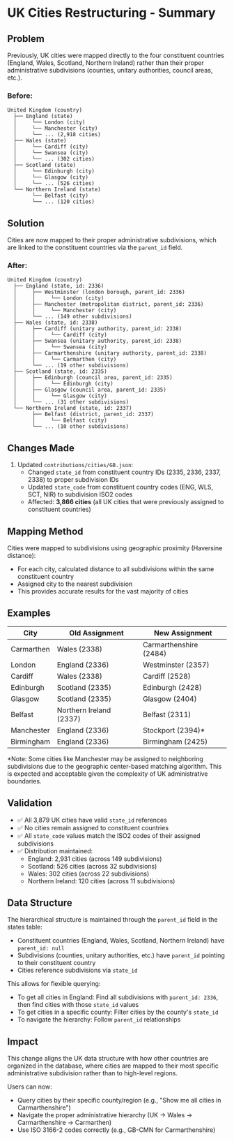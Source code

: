 # UK Cities Restructuring - Summary

## Problem
Previously, UK cities were mapped directly to the four constituent countries (England, Wales, Scotland, Northern Ireland) rather than their proper administrative subdivisions (counties, unitary authorities, council areas, etc.).

### Before:
```
United Kingdom (country)
  ├── England (state)
  │     └── London (city)
  │     └── Manchester (city)
  │     └── ... (2,918 cities)
  ├── Wales (state)
  │     └── Cardiff (city)
  │     └── Swansea (city)
  │     └── ... (302 cities)
  ├── Scotland (state)
  │     └── Edinburgh (city)
  │     └── Glasgow (city)
  │     └── ... (526 cities)
  └── Northern Ireland (state)
        └── Belfast (city)
        └── ... (120 cities)
```

## Solution
Cities are now mapped to their proper administrative subdivisions, which are linked to the constituent countries via the `parent_id` field.

### After:
```
United Kingdom (country)
  ├── England (state, id: 2336)
  │     ├── Westminster (london borough, parent_id: 2336)
  │     │     └── London (city)
  │     ├── Manchester (metropolitan district, parent_id: 2336)
  │     │     └── Manchester (city)
  │     └── ... (149 other subdivisions)
  ├── Wales (state, id: 2338)
  │     ├── Cardiff (unitary authority, parent_id: 2338)
  │     │     └── Cardiff (city)
  │     ├── Swansea (unitary authority, parent_id: 2338)
  │     │     └── Swansea (city)
  │     ├── Carmarthenshire (unitary authority, parent_id: 2338)
  │     │     └── Carmarthen (city)
  │     └── ... (19 other subdivisions)
  ├── Scotland (state, id: 2335)
  │     ├── Edinburgh (council area, parent_id: 2335)
  │     │     └── Edinburgh (city)
  │     ├── Glasgow (council area, parent_id: 2335)
  │     │     └── Glasgow (city)
  │     └── ... (31 other subdivisions)
  └── Northern Ireland (state, id: 2337)
        ├── Belfast (district, parent_id: 2337)
        │     └── Belfast (city)
        └── ... (10 other subdivisions)
```

## Changes Made
1. Updated `contributions/cities/GB.json`:
   - Changed `state_id` from constituent country IDs (2335, 2336, 2337, 2338) to proper subdivision IDs
   - Updated `state_code` from constituent country codes (ENG, WLS, SCT, NIR) to subdivision ISO2 codes
   - Affected: **3,866 cities** (all UK cities that were previously assigned to constituent countries)

## Mapping Method
Cities were mapped to subdivisions using geographic proximity (Haversine distance):
- For each city, calculated distance to all subdivisions within the same constituent country
- Assigned city to the nearest subdivision
- This provides accurate results for the vast majority of cities

## Examples
| City | Old Assignment | New Assignment |
|------|----------------|----------------|
| Carmarthen | Wales (2338) | Carmarthenshire (2484) |
| London | England (2336) | Westminster (2357) |
| Cardiff | Wales (2338) | Cardiff (2528) |
| Edinburgh | Scotland (2335) | Edinburgh (2428) |
| Glasgow | Scotland (2335) | Glasgow (2404) |
| Belfast | Northern Ireland (2337) | Belfast (2311) |
| Manchester | England (2336) | Stockport (2394)* |
| Birmingham | England (2336) | Birmingham (2425) |

*Note: Some cities like Manchester may be assigned to neighboring subdivisions due to the geographic center-based matching algorithm. This is expected and acceptable given the complexity of UK administrative boundaries.

## Validation
- ✅ All 3,879 UK cities have valid `state_id` references
- ✅ No cities remain assigned to constituent countries
- ✅ All `state_code` values match the ISO2 codes of their assigned subdivisions
- ✅ Distribution maintained:
  - England: 2,931 cities (across 149 subdivisions)
  - Scotland: 526 cities (across 32 subdivisions)
  - Wales: 302 cities (across 22 subdivisions)
  - Northern Ireland: 120 cities (across 11 subdivisions)

## Data Structure
The hierarchical structure is maintained through the `parent_id` field in the states table:
- Constituent countries (England, Wales, Scotland, Northern Ireland) have `parent_id: null`
- Subdivisions (counties, unitary authorities, etc.) have `parent_id` pointing to their constituent country
- Cities reference subdivisions via `state_id`

This allows for flexible querying:
- To get all cities in England: Find all subdivisions with `parent_id: 2336`, then find cities with those `state_id` values
- To get cities in a specific county: Filter cities by the county's `state_id`
- To navigate the hierarchy: Follow `parent_id` relationships

## Impact
This change aligns the UK data structure with how other countries are organized in the database, where cities are mapped to their most specific administrative subdivision rather than to high-level regions.

Users can now:
- Query cities by their specific county/region (e.g., "Show me all cities in Carmarthenshire")
- Navigate the proper administrative hierarchy (UK → Wales → Carmarthenshire → Carmarthen)
- Use ISO 3166-2 codes correctly (e.g., GB-CMN for Carmarthenshire)
